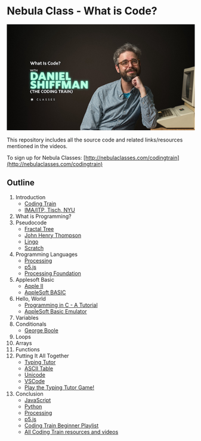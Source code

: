 # Nebula Class - What is Code?

<img alt="A bearded man wearing a blue shirt resting his head on his fist, sitting next to an Apple II+ Computer. The text reads: What is code? with Daniel Shiffman (The Coding Train). Nebula Classes." src="img/what_is_code.jpg" width = "600">

This repository includes all the source code and related links/resources mentioned in the videos.

To sign up for Nebula Classes: [http://nebulaclasses.com/codingtrain](http://nebulaclasses.com/codingtrain)

## Outline

1. Introduction
   - [Coding Train](https://thecodingtrain.com/)
   - [IMA/ITP, Tisch, NYU](https://tisch.nyu.edu/itp)
2. What is Programming?
3. Pseudocode
   - [Fractal Tree](https://editor.p5js.org/codingtrain/sketches/fcGXLO7Oy)
   - [John Henry Thompson](<https://en.wikipedia.org/wiki/John_Thompson_(inventor)>)
   - [Lingo](<https://en.wikipedia.org/wiki/Lingo_(programming_language)>)
   - [Scratch](https://scratch.mit.edu/)
4. Programming Languages
   - [Processing](https://processing.org/)
   - [p5.js](https://p5js.org/)
   - [Processing Foundation](https://processingfoundation.org/)
5. Applesoft Basic
   - [Apple II](https://en.wikipedia.org/wiki/Apple_II)
   - [AppleSoft BASIC](https://en.wikipedia.org/wiki/Applesoft_BASIC)
6. Hello, World
   - [Programming in C - A Tutorial](https://www.bell-labs.com/usr/dmr/www/ctut.pdf)
   - [AppleSoft Basic Emulator](https://www.calormen.com/jsbasic/)
7. Variables
8. Conditionals
   - [George Boole](https://en.wikipedia.org/wiki/George_Boole)
9. Loops
10. Arrays
11. Functions
12. Putting It All Together
    - [Typing Tutor](https://www.old-computers.com/museum/software_detail.asp?c=18&st=1&id=728)
    - [ASCII Table](https://www.asciitable.com/)
    - [Unicode](https://home.unicode.org/)
    - [VSCode](https://code.visualstudio.com/)
    - [Play the Typing Tutor Game!](https://editor.p5js.org/codingtrain/full/YRNyv1Hsl)
13. Conclusion
    - [JavaScript](https://developer.mozilla.org/en-US/docs/Web/JavaScript)
    - [Python](https://www.python.org/)
    - [Processing](https://www.python.org/)
    - [p5.js](https://p5js.org/)
    - [Coding Train Beginner Playlist](https://www.youtube.com/playlist?list=PLRqwX-V7Uu6Zy51Q-x9tMWIv9cueOFTFA)
    - [All Coding Train resources and videos](https://thecodingtrain.com/)
